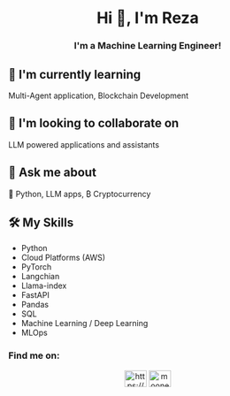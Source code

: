 <h1 align="center">Hi 👋, I'm Reza</h1>
<h3 align="center">I'm a Machine Learning Engineer!</h3>



## 🌱 I'm currently learning

Multi-Agent application, Blockchain Development

## 🤝 I'm looking to collaborate on

LLM powered applications and assistants

## 💬 Ask me about

🐍 Python, LLM apps, ₿ Cryptocurrency


## 🛠️ My Skills

- Python
- Cloud Platforms (AWS)
- PyTorch
- Langchian
- Llama-index
- FastAPI
- Pandas
- SQL
- Machine Learning / Deep Learning
- MLOps


<h3 align="left">Find me on: </h3>
<p align="center">
<a href="https://www.linkedin.com/in/reza-vasefi/" target="blank"><img align="center" src="https://raw.githubusercontent.com/rahuldkjain/github-profile-readme-generator/master/src/images/icons/Social/linked-in-alt.svg" alt="https://www.linkedin.com/in/reza-vasefi/" height="30" width="40" /></a>
<a href="https://stackoverflow.com/users/4403576/reza" target="blank"><img align="center" src="https://raw.githubusercontent.com/rahuldkjain/github-profile-readme-generator/master/src/images/icons/Social/stack-overflow.svg" alt="mooneral" height="30" width="40" /></a>
</p>
